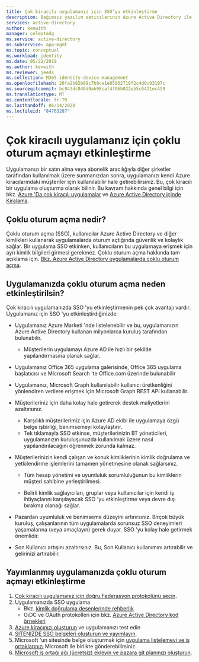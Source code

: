 ```yaml
---
title: Çok kiracılı uygulamanız için SSO’yu etkinleştirme
description: Bağımsız yazılım satıcılarının Azure Active Directory ile tümleştirilmesine yönelik kılavuz
services: active-directory
author: kenwith
manager: celestedg
ms.service: active-directory
ms.subservice: app-mgmt
ms.topic: conceptual
ms.workload: identity
ms.date: 05/22/2019
ms.author: kenwith
ms.reviewer: jeeds
ms.collection: M365-identity-device-management
ms.openlocfilehash: 26fa2b82b89c7b9ce1e05062718f2c4d0c93197c
ms.sourcegitcommit: bc943dc048d9ab98caf4706b022eb5c6421ec459
ms.translationtype: MT
ms.contentlocale: tr-TR
ms.lasthandoff: 06/14/2020
ms.locfileid: "84763287"
---
```

# <a name="enable-single-sign-on-for-your-multi-tenant-application"></a>Çok kiracılı uygulamanız için çoklu oturum açmayı etkinleştirme  

Uygulamanızı bir satın alma veya abonelik aracılığıyla diğer şirketler tarafından kullanılmak üzere sunmanızdan sonra, uygulamanızı kendi Azure kiracılarındaki müşteriler için kullanılabilir hale getirebilirsiniz. Bu, çok kiracılı bir uygulama oluşturma olarak bilinir. Bu kavram hakkında genel bilgi için bkz. [Azure 'Da çok kiracılı uygulamalar](https://docs.microsoft.com/azure/dotnet-develop-multitenant-applications) ve [Azure Active Directory içinde Kiralama](../develop/single-and-multi-tenant-apps.md).

## <a name="what-is-single-sign-on"></a>Çoklu oturum açma nedir?

Çoklu oturum açma (SSO), kullanıcılar Azure Active Directory ve diğer kimlikleri kullanarak uygulamalarda oturum açtığında güvenlik ve kolaylık sağlar. Bir uygulama SSO etkinken, kullanıcıların bu uygulamaya erişmek için ayrı kimlik bilgileri girmesi gerekmez. Çoklu oturum açma hakkında tam açıklama için. [Bkz. Azure Active Directory uygulamalarda çoklu oturum açma](what-is-single-sign-on.md).

## <a name="why-enable-single-sign-on-in-your-application"></a>Uygulamanızda çoklu oturum açma neden etkinleştirilsin?

Çok kiracılı uygulamanızda SSO 'yu etkinleştirmenin pek çok avantajı vardır. Uygulamanız için SSO 'yu etkinleştirdiğinizde:

* Uygulamanız Azure Marketi 'nde listelenebilir ve bu, uygulamanızın Azure Active Directory kullanan milyonlarca kuruluş tarafından bulunabilir.
  * Müşterilerin uygulamayı Azure AD ile hızlı bir şekilde yapılandırmasına olanak sağlar.

* Uygulamanız Office 365 uygulama galerisinde, Office 365 uygulama başlatıcısı ve Microsoft Search 'te Office.com üzerinde bulunabilir

* Uygulamanız, Microsoft Graph kullanılabilir kullanıcı üretkenliğini yönlendiren verilere erişmek için Microsoft Graph REST API kullanabilir.

* Müşterileriniz için daha kolay hale getirerek destek maliyetlerini azaltırsınız.
  * Karşılıklı müşterilerimiz için Azure AD ekibi ile uygulamaya özgü belge işbirliği, benimsemeyi kolaylaştırır.
  * Tek tıklamayla SSO etkinse, müşterilerinizin BT yöneticileri, uygulamanızın kuruluşunuzda kullanılmak üzere nasıl yapılandırılacağını öğrenmek zorunda kalmaz.

* Müşterilerinizin kendi çalışan ve konuk kimliklerinin kimlik doğrulama ve yetkilendirme işlemlerini tamamen yönetmesine olanak sağlarsınız.

  * Tüm hesap yönetimi ve uyumluluk sorumluluğunun bu kimliklerin müşteri sahibine yerleştirilmesi.

  * Belirli kimlik sağlayıcıları, gruplar veya kullanıcılar için kendi iş ihtiyaçlarını karşılayacak SSO 'yu etkinleştirme veya devre dışı bırakma olanağı sağlar.

* Pazardan uyumluluk ve benimseme düzeyini artırırsınız. Birçok büyük kuruluş, çalışanlarının tüm uygulamalarda sorunsuz SSO deneyimleri yaşamalarına (veya amaçlayın) gerek duyar. SSO 'yu kolay hale getirmek önemlidir.

* Son Kullanıcı artışını azaltırsınız. Bu, Son Kullanıcı kullanımını artırabilir ve gelirinizi artırabilir.

## <a name="how-to-enable-single-sign-on-in-your-published-application"></a>Yayımlanmış uygulamanızda çoklu oturum açmayı etkinleştirme

1. [Çok kiracılı uygulamanız için doğru Federasyon protokolünü seçin](isv-choose-multi-tenant-federation.md).
1. Uygulamanızda SSO uygulama
   - Bkz. [kimlik doğrulama desenlerinde rehberlik](../develop/v2-app-types.md)
   - OıDC ve OAuth protokolleri için bkz. [Azure Active Directory kod örnekleri](../develop/sample-v2-code.md)
1. [Azure kiracınızı oluşturun](isv-tenant-multi-tenant-app.md) ve uygulamanızı test edin
1. [SITENIZDE SSO belgeleri oluşturun ve yayımlayın](isv-create-sso-documentation.md).
1. Microsoft 'un sitesinde belge oluşturmak için [uygulama listelemeyi ve iş ortaklarınızı](https://microsoft.sharepoint.com/teams/apponboarding/Apps/SitePages/Default.aspx) Microsoft Ile birlikte gönderebilirsiniz.
1. [Microsoft iş ortağı ağı (ücretsiz) ekleyin ve pazara git planınızı oluşturun](https://partner.microsoft.com/en-us/explore/commercial#gtm).
